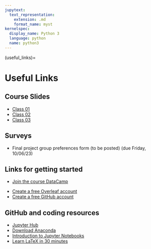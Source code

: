 ```yaml
---
jupytext:
  text_representation:
    extension: .md
    format_name: myst
kernelspec:
  display_name: Python 3
  language: python
  name: python3
---
```


(useful_links)=

# Useful Links

## Course Slides

* [Class 01](https://docs.google.com/presentation/d/1poBYxsWjkDBXTXYbn4baaI5OcH88yvvbdcFpxS4oaEU/edit?usp=sharing)
* [Class 02](https://docs.google.com/presentation/d/1vY-beiNJfSuRUoxs_KklL-uCkVGfTYyMsH7vpVf-NLk/edit?usp=sharing)
* [Class 03](https://docs.google.com/presentation/d/1YMXMjCJaauhTdbN0jCahZnojTfAYWEJpQxOZ0Scrhfk/edit?usp=sharing)


## Surveys

<!-- * [Final project group preferences form](https://forms.gle/FxrVnLGXrLiGDtTh6) (due Friday, 10/06/23) -->
* Final project group preferences form (to be posted) (due Friday, 10/06/23)
<!-- * [Problem set 2 feedback form](https://forms.gle/R7GD8CYZiH182wwJ9) to complete *after* submitting pset 2 -->
<!-- * [Complete this student information form](https://forms.gle/irAmC6sbBjEwKvL99) -->


## Links for getting started

* [Join the course DataCamp](https://www.datacamp.com/groups/shared_links/434e7826f38af70536acc1d3bf83fe921babc9c35b966195cf577468505c0473)
<!-- * [Join the course Piazza](https://piazza.com/dartmouth/winter2023/qss020wi23) -->
* [Create a free Overleaf account](https://www.overleaf.com/register)
* [Create a free GitHub account](https://docs.github.com/en/github/getting-started-with-github/signing-up-for-a-new-github-account)


## GitHub and coding resources

* [Jupyter Hub](https://jhub.dartmouth.edu/)
* [Download Anaconda](https://www.anaconda.com/products/distribution)
* [Introduction to Jupyter Notebooks](https://realpython.com/jupyter-notebook-introduction/)
* [Learn LaTeX in 30 minutes](https://www.overleaf.com/learn/latex/Learn_LaTeX_in_30_minutes)
